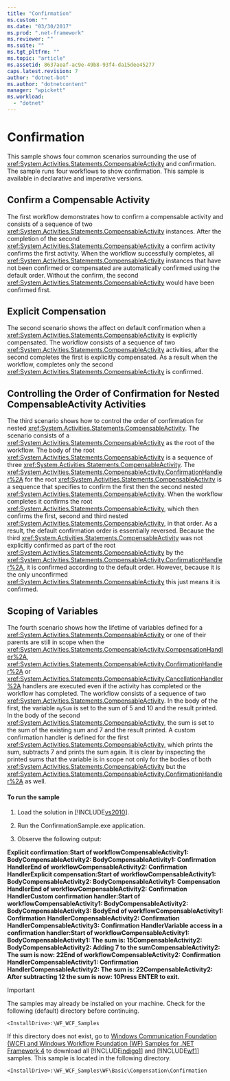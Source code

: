 ```yaml
---
title: "Confirmation"
ms.custom: ""
ms.date: "03/30/2017"
ms.prod: ".net-framework"
ms.reviewer: ""
ms.suite: ""
ms.tgt_pltfrm: ""
ms.topic: "article"
ms.assetid: 8637aeaf-ac9e-49b8-93f4-da15dee45277
caps.latest.revision: 7
author: "dotnet-bot"
ms.author: "dotnetcontent"
manager: "wpickett"
ms.workload: 
  - "dotnet"
---
```

# Confirmation
This sample shows four common scenarios surrounding the use of <xref:System.Activities.Statements.CompensableActivity> and confirmation. The sample runs four workflows to show confirmation. This sample is available in declarative and imperative versions.  
  
## Confirm a Compensable Activity  
 The first workflow demonstrates how to confirm a compensable activity and consists of a sequence of two <xref:System.Activities.Statements.CompensableActivity> instances. After the completion of the second <xref:System.Activities.Statements.CompensableActivity> a confirm activity confirms the first activity. When the workflow successfully completes, all <xref:System.Activities.Statements.CompensableActivity> instances that have not been confirmed or compensated are automatically confirmed using the default order. Without the confirm, the second <xref:System.Activities.Statements.CompensableActivity> would have been confirmed first.  
  
## Explicit Compensation  
 The second scenario shows the affect on default confirmation when a <xref:System.Activities.Statements.CompensableActivity> is explicitly compensated. The workflow consists of a sequence of two <xref:System.Activities.Statements.CompensableActivity> activities, after the second completes the first is explicitly compensated. As a result when the workflow, completes only the second <xref:System.Activities.Statements.CompensableActivity> is confirmed.  
  
## Controlling the Order of Confirmation for Nested CompensableActivity Activities  
 The third scenario shows how to control the order of confirmation for nested <xref:System.Activities.Statements.CompensableActivity>. The scenario consists of a <xref:System.Activities.Statements.CompensableActivity> as the root of the workflow. The body of the root <xref:System.Activities.Statements.CompensableActivity> is a sequence of three <xref:System.Activities.Statements.CompensableActivity>. The <xref:System.Activities.Statements.CompensableActivity.ConfirmationHandler%2A> for the root <xref:System.Activities.Statements.CompensableActivity> is a sequence that specifies to confirm the first then the second nested <xref:System.Activities.Statements.CompensableActivity>. When the workflow completes it confirms the root <xref:System.Activities.Statements.CompensableActivity>, which then confirms the first, second and third nested <xref:System.Activities.Statements.CompensableActivity>, in that order. As a result, the default confirmation order is essentially reversed. Because the third <xref:System.Activities.Statements.CompensableActivity> was not explicitly confirmed as part of the root <xref:System.Activities.Statements.CompensableActivity> by the <xref:System.Activities.Statements.CompensableActivity.ConfirmationHandler%2A>, it is confirmed according to the default order. However, because it is the only unconfirmed <xref:System.Activities.Statements.CompensableActivity> this just means it is confirmed.  
  
## Scoping of Variables  
 The fourth scenario shows how the lifetime of variables defined for a <xref:System.Activities.Statements.CompensableActivity> or one of their parents are still in scope when the <xref:System.Activities.Statements.CompensableActivity.CompensationHandler%2A>, <xref:System.Activities.Statements.CompensableActivity.ConfirmationHandler%2A> or <xref:System.Activities.Statements.CompensableActivity.CancellationHandler%2A> handlers are executed even if the activity has completed or the workflow has completed. The workflow consists of a sequence of two <xref:System.Activities.Statements.CompensableActivity>. In the body of the first, the variable `mySum` is set to the sum of 5 and 10 and the result printed. In the body of the second <xref:System.Activities.Statements.CompensableActivity>, the sum is set to the sum of the existing sum and 7 and the result printed. A custom confirmation handler is defined for the first <xref:System.Activities.Statements.CompensableActivity>, which prints the sum, subtracts 7 and prints the sum again. It is clear by inspecting the printed sums that the variable is in scope not only for the bodies of both <xref:System.Activities.Statements.CompensableActivity> but the <xref:System.Activities.Statements.CompensableActivity.ConfirmationHandler%2A> as well.  
  
#### To run the sample  
  
1.  Load the solution in [!INCLUDE[vs2010](../../../../includes/vs2010-md.md)].  
  
2.  Run the ConfirmationSample.exe application.  
  
3.  Observe the following output:  
  
 **Explicit confirmation:Start of workflowCompensableActivity1: BodyCompensableActivity2: BodyCompensableActivity1: Confirmation HandlerEnd of workflowCompensableActivity2: Confirmation HandlerExplicit compensation:Start of workflowCompensableActivity1: BodyCompensableActivity2: BodyCompensableActivity1: Compensation HandlerEnd of workflowCompensableActivity2: Confirmation HandlerCustom confirmation handler:Start of workflowCompensableActivity1: BodyCompensableActivity2: BodyCompensableActivity3: BodyEnd of workflowCompensableActivity1: Confirmation HandlerCompensableActivity2: Confirmation HandlerCompensableActivity3: Confirmation HandlerVariable access in a confirmation handler:Start of workflowCompensableActivity1: BodyCompensableActivity1: The sum is: 15CompensableActivity2: BodyCompensableActivity2: Adding 7 to the sumCompensableActivity2: The sum is now: 22End of workflowCompensableActivity2: Confirmation HandlerCompensableActivity1: Confirmation HandlerCompensableActivity2: The sum is: 22CompensableActivity2: After subtracting 12 the sum is now: 10Press ENTER to exit.**  
  
> [!IMPORTANT]
>  The samples may already be installed on your machine. Check for the following (default) directory before continuing.  
>   
>  `<InstallDrive>:\WF_WCF_Samples`  
>   
>  If this directory does not exist, go to [Windows Communication Foundation (WCF) and Windows Workflow Foundation (WF) Samples for .NET Framework 4](http://go.microsoft.com/fwlink/?LinkId=150780) to download all [!INCLUDE[indigo1](../../../../includes/indigo1-md.md)] and [!INCLUDE[wf1](../../../../includes/wf1-md.md)] samples. This sample is located in the following directory.  
>   
>  `<InstallDrive>:\WF_WCF_Samples\WF\Basic\Compensation\Confirmation`
